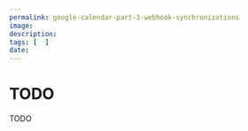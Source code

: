 ```yaml
---
permalink: google-calendar-part-3-webhook-synchronizations
image: 
description: 
tags: [  ]
date: 
---
```


# TODO

TODO